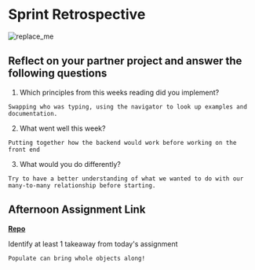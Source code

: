 # Sprint Retrospective

![replace_me](https://codeworks.blob.core.windows.net/public/assets/img/illustrations/placeholder.svg)

## Reflect on your partner project and answer the following questions

1. Which principles from this weeks reading did you implement?
```
Swapping who was typing, using the navigator to look up examples and documentation.
```

2. What went well this week?
```
Putting together how the backend would work before working on the front end
```

3. What would you do differently?
```
Try to have a better understanding of what we wanted to do with our many-to-many relationship before starting.
```

## Afternoon Assignment Link

**[Repo](https://github.com/TaylorBruun/Tower)**

Identify at least 1 takeaway from today's assignment
```
Populate can bring whole objects along! 
```
